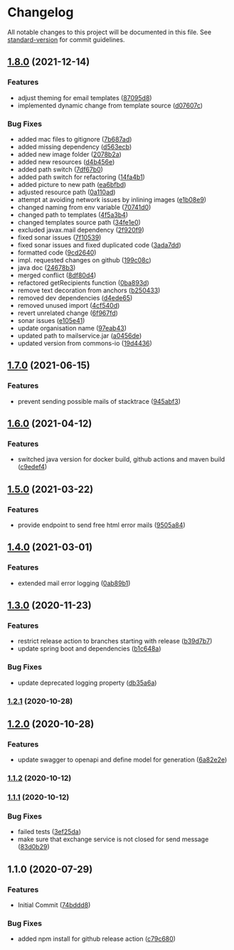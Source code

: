 # Changelog

All notable changes to this project will be documented in this file. See [standard-version](https://github.com/conventional-changelog/standard-version) for commit guidelines.

## [1.8.0](https://github.com/CaritasDeutschland/caritas-onlineBeratung-mailService/compare/v1.7.0...v1.8.0) (2021-12-14)


### Features

* adjust theming for email templates ([87095d8](https://github.com/CaritasDeutschland/caritas-onlineBeratung-mailService/commit/87095d817512d31157df6333be81de0821ae48fb))
* implemented dynamic change from template source ([d07607c](https://github.com/CaritasDeutschland/caritas-onlineBeratung-mailService/commit/d07607c26b18fec81ad1b0da7e398f01faa39436))


### Bug Fixes

* added mac files to gitignore ([7b687ad](https://github.com/CaritasDeutschland/caritas-onlineBeratung-mailService/commit/7b687adf78e808a4470be2a820c65299341d490f))
* added missing dependency ([d563ecb](https://github.com/CaritasDeutschland/caritas-onlineBeratung-mailService/commit/d563ecb2116cc6962115139d5660ed8a6dd72ba9))
* added new image folder ([2078b2a](https://github.com/CaritasDeutschland/caritas-onlineBeratung-mailService/commit/2078b2addf96b516981fc4278c269b9ab5a798cc))
* added new resources ([d4b456e](https://github.com/CaritasDeutschland/caritas-onlineBeratung-mailService/commit/d4b456ec4fe1a357f5bd32850e6598ee7e3b0bc8))
* added path switch ([7df67b0](https://github.com/CaritasDeutschland/caritas-onlineBeratung-mailService/commit/7df67b0efc762ca7eda7b81bd44a170235b746a3))
* added path switch for refactoring ([14fa4b1](https://github.com/CaritasDeutschland/caritas-onlineBeratung-mailService/commit/14fa4b1aee7fc78e8c55abf419622bda7d0cf1ac))
* added picture to new path ([ea6bfbd](https://github.com/CaritasDeutschland/caritas-onlineBeratung-mailService/commit/ea6bfbdfc0e6b781a7b1874778bad8877cfaf16c))
* adjusted resource path ([0a110ad](https://github.com/CaritasDeutschland/caritas-onlineBeratung-mailService/commit/0a110ad6bc6797d30ca3c5fa6f5e2157978f8ec0))
* attempt at avoiding network issues by inlining images ([e1b08e9](https://github.com/CaritasDeutschland/caritas-onlineBeratung-mailService/commit/e1b08e947b239f1cc015f9eaf9b3d46c2c03c0eb))
* changed naming from env variable ([70741d0](https://github.com/CaritasDeutschland/caritas-onlineBeratung-mailService/commit/70741d0e48169042d4f36fc94ea750d3c455ed00))
* changed path to templates ([4f5a3b4](https://github.com/CaritasDeutschland/caritas-onlineBeratung-mailService/commit/4f5a3b44b49ecf511df7c7559c918e0848084fb3))
* changed templates source path ([34fe1e0](https://github.com/CaritasDeutschland/caritas-onlineBeratung-mailService/commit/34fe1e03ca998e1588a276a347ef2180428926b1))
* excluded javax.mail dependency ([2f920f9](https://github.com/CaritasDeutschland/caritas-onlineBeratung-mailService/commit/2f920f907a0d46196f0186f44bef87e5e7a0bf91))
* fixed sonar issues ([7f10539](https://github.com/CaritasDeutschland/caritas-onlineBeratung-mailService/commit/7f105395bfecca66e885b466e8665fb845edaea1))
* fixed sonar issues and fixed duplicated code ([3ada7dd](https://github.com/CaritasDeutschland/caritas-onlineBeratung-mailService/commit/3ada7ddb99bcacecf7d246554cb504d73252ba3d))
* formatted code ([9cd2640](https://github.com/CaritasDeutschland/caritas-onlineBeratung-mailService/commit/9cd26402720095e448b03945da12b9bbb7fe8b6b))
* impl. requested changes on github ([199c08c](https://github.com/CaritasDeutschland/caritas-onlineBeratung-mailService/commit/199c08c5232125ffc928c7a7b32ad5d8699a739e))
* java doc ([24678b3](https://github.com/CaritasDeutschland/caritas-onlineBeratung-mailService/commit/24678b3820547443cb4f701d972b4c2f80bc5267))
* merged conflict ([8df80d4](https://github.com/CaritasDeutschland/caritas-onlineBeratung-mailService/commit/8df80d4c53c42a39cec7f6ec0439bbdb79370b96))
* refactored getRecipients function ([0ba893d](https://github.com/CaritasDeutschland/caritas-onlineBeratung-mailService/commit/0ba893d9080b107146be610a398585828138bcf5))
* remove text decoration from anchors ([b250433](https://github.com/CaritasDeutschland/caritas-onlineBeratung-mailService/commit/b25043380f89d5c7d3eac75eb1008dfc334e4fc5))
* removed dev dependencies ([d4ede65](https://github.com/CaritasDeutschland/caritas-onlineBeratung-mailService/commit/d4ede65e8b971c3b29de365f3a743ce8e460fdfa))
* removed unused import ([4cf540d](https://github.com/CaritasDeutschland/caritas-onlineBeratung-mailService/commit/4cf540d91f7d38ff56ef914754b594a451a88c23))
* revert unrelated change ([6f967fd](https://github.com/CaritasDeutschland/caritas-onlineBeratung-mailService/commit/6f967fd116a4233ab7ca1ffa6343c844aacb9d21))
* sonar issues ([e105e41](https://github.com/CaritasDeutschland/caritas-onlineBeratung-mailService/commit/e105e41b0f5f130bd7615fa014eef91ae76a8594))
* update organisation name ([97eab43](https://github.com/CaritasDeutschland/caritas-onlineBeratung-mailService/commit/97eab430831b304afd1e1f0becd4e1d1cf4e7f9e))
* updated path to mailservice.jar ([a0456de](https://github.com/CaritasDeutschland/caritas-onlineBeratung-mailService/commit/a0456de14d2835c6a203500b4ee9d8222dba31a7))
* updated version from commons-io ([19d4436](https://github.com/CaritasDeutschland/caritas-onlineBeratung-mailService/commit/19d44363a4a856c6f1ba60f4d25f3fa95ff79404))

## [1.7.0](https://github.com/CaritasDeutschland/caritas-onlineBeratung-mailService/compare/v1.6.0...v1.7.0) (2021-06-15)


### Features

* prevent sending possible mails of stacktrace ([945abf3](https://github.com/CaritasDeutschland/caritas-onlineBeratung-mailService/commit/945abf35d178b13edbc3b00dba4e7ecd0242e847))

## [1.6.0](https://github.com/CaritasDeutschland/caritas-onlineBeratung-mailService/compare/v1.5.0...v1.6.0) (2021-04-12)


### Features

* switched java version for docker build, github actions and maven build ([c9edef4](https://github.com/CaritasDeutschland/caritas-onlineBeratung-mailService/commit/c9edef4053a5bc12b59efb88706fb7c3b678cf6e))

## [1.5.0](https://github.com/CaritasDeutschland/caritas-onlineBeratung-mailService/compare/v1.4.0...v1.5.0) (2021-03-22)


### Features

* provide endpoint to send free html error mails ([9505a84](https://github.com/CaritasDeutschland/caritas-onlineBeratung-mailService/commit/9505a84e0a9bd56d372b3f52337caebf1ee92b72))

## [1.4.0](https://github.com/CaritasDeutschland/caritas-onlineBeratung-mailService/compare/v1.3.0...v1.4.0) (2021-03-01)


### Features

* extended mail error logging ([0ab89b1](https://github.com/CaritasDeutschland/caritas-onlineBeratung-mailService/commit/0ab89b128f61c0c942597a77513cc851296779cc))

## [1.3.0](https://github.com/CaritasDeutschland/caritas-onlineBeratung-mailService/compare/v1.2.1...v1.3.0) (2020-11-23)


### Features

* restrict release action to branches starting with release ([b39d7b7](https://github.com/CaritasDeutschland/caritas-onlineBeratung-mailService/commit/b39d7b7f98d274df9b1d43ab00a358dc5e2bf80c))
* update spring boot and dependencies ([b1c648a](https://github.com/CaritasDeutschland/caritas-onlineBeratung-mailService/commit/b1c648a8390d540fafce03cf413edd953c7747c4))


### Bug Fixes

* update deprecated logging property ([db35a6a](https://github.com/CaritasDeutschland/caritas-onlineBeratung-mailService/commit/db35a6af6a36b0dd4fa490c779e8456295a0c4ce))

### [1.2.1](https://github.com/CaritasDeutschland/caritas-onlineBeratung-mailService/compare/v1.2.0...v1.2.1) (2020-10-28)

## [1.2.0](https://github.com/CaritasDeutschland/caritas-onlineBeratung-mailService/compare/v1.1.2...v1.2.0) (2020-10-28)


### Features

* update swagger to openapi and define model for generation ([6a82e2e](https://github.com/CaritasDeutschland/caritas-onlineBeratung-mailService/commit/6a82e2e104b870b53659965117d1ea083d5e0455))

### [1.1.2](https://github.com/CaritasDeutschland/caritas-onlineBeratung-mailService/compare/v1.1.1...v1.1.2) (2020-10-12)

### [1.1.1](https://github.com/CaritasDeutschland/caritas-onlineBeratung-mailService/compare/v1.1.0...v1.1.1) (2020-10-12)


### Bug Fixes

* failed tests ([3ef25da](https://github.com/CaritasDeutschland/caritas-onlineBeratung-mailService/commit/3ef25da459be3637fb3bf29b68ca576d0f8b1046))
* make sure that exchange service is not closed for send message ([83d0b29](https://github.com/CaritasDeutschland/caritas-onlineBeratung-mailService/commit/83d0b291c147a32db518f41c2daedba85aeb541c))

## 1.1.0 (2020-07-29)


### Features

* Initial Commit ([74bddd8](https://github.com/CaritasDeutschland/caritas-onlineBeratung-mailService/commit/74bddd808e05b3cdd744f5633358502d1322b649))


### Bug Fixes

* added npm install for github release action ([c79c680](https://github.com/CaritasDeutschland/caritas-onlineBeratung-mailService/commit/c79c68062ad35f90a43f82358a846e7934ed9d32))
